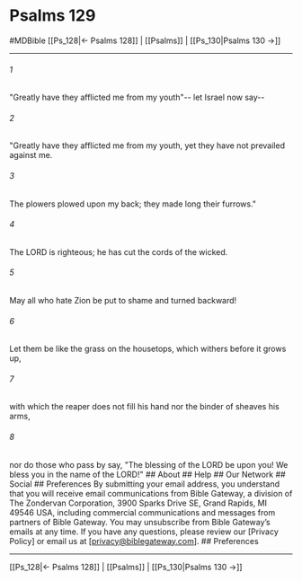 # Psalms 129
#MDBible
[[Ps_128|← Psalms 128]] | [[Psalms]] | [[Ps_130|Psalms 130 →]]

***


###### 1 
"Greatly have they afflicted me from my youth"-- let Israel now say-- 

###### 2 
"Greatly have they afflicted me from my youth, yet they have not prevailed against me. 

###### 3 
The plowers plowed upon my back; they made long their furrows." 

###### 4 
The LORD is righteous; he has cut the cords of the wicked. 

###### 5 
May all who hate Zion be put to shame and turned backward! 

###### 6 
Let them be like the grass on the housetops, which withers before it grows up, 

###### 7 
with which the reaper does not fill his hand nor the binder of sheaves his arms, 

###### 8 
nor do those who pass by say, "The blessing of the LORD be upon you! We bless you in the name of the LORD!" ## About ## Help ## Our Network ## Social ## Preferences By submitting your email address, you understand that you will receive email communications from Bible Gateway, a division of The Zondervan Corporation, 3900 Sparks Drive SE, Grand Rapids, MI 49546 USA, including commercial communications and messages from partners of Bible Gateway. You may unsubscribe from Bible Gateway&rsquo;s emails at any time. If you have any questions, please review our [Privacy Policy] or email us at [privacy@biblegateway.com]. ## Preferences

***

[[Ps_128|← Psalms 128]] | [[Psalms]] | [[Ps_130|Psalms 130 →]]
